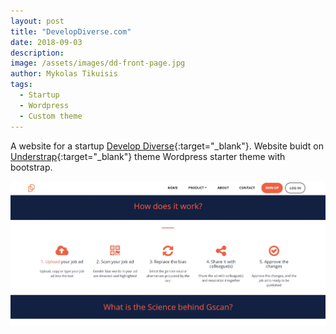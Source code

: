 ```yaml
---
layout: post
title: "DevelopDiverse.com"
date: 2018-09-03
description: 
image: /assets/images/dd-front-page.jpg
author: Mykolas Tikuisis
tags: 
  - Startup
  - Wordpress
  - Custom theme
---
```


A website for a startup [Develop Diverse](https://www.developdiverse.com/){:target="_blank"}. Website buidt on [Understrap](https://understrap.com){:target="_blank"} theme Wordpress starter theme with bootstrap. 

![Placeholder](/assets/images/dd-pr.jpg)
